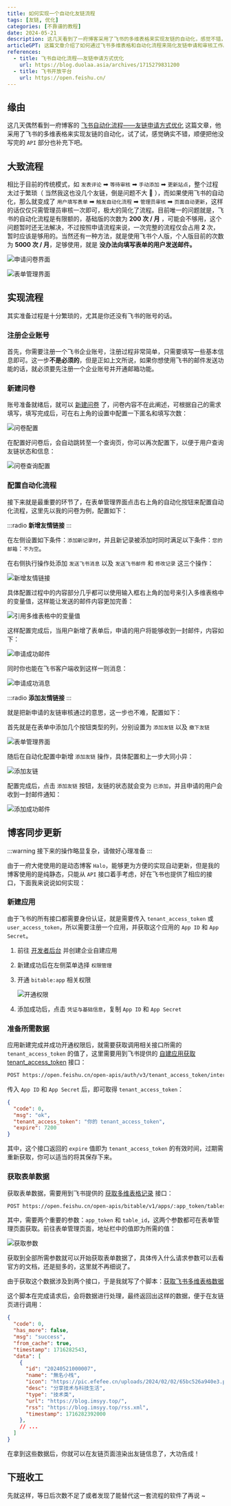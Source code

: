 ```yaml
---
title: 如何实现一个自动化友链流程
tags: [友链, 优化]
categories: [不靠谱的教程]
date: 2024-05-21
description: 这几天看到了一府博客采用了飞书的多维表格来实现友链的自动化，感觉不错，就干脆把我的站点的友链也改成这样吧
articleGPT: 这篇文章介绍了如何通过飞书多维表格和自动化流程来简化友链申请和审核工作。作者说明了从问卷创建、自动化流程配置，到飞书API调用，并附上了实现步骤和必要脚本。通过自动化，管理员只需审核一次，就能实现友链状态的自动更新，大大提高了效率。尽管设置较为繁琐，但结果证明这种方法简便且实用。
references:
  - title: 飞书自动化流程——友链申请方式优化
    url: https://blog.duolaa.asia/archives/1715279831200
  - title: 飞书开放平台
    url: https://open.feishu.cn/
---
```


## 缘由

这几天偶然看到一府博客的 [飞书自动化流程——友链申请方式优化](https://blog.duolaa.asia/archives/1715279831200) 这篇文章，他采用了飞书的多维表格来实现友链的自动化，试了试，感觉确实不错，顺便把他没写完的 `API` 部分也补充下吧。

## 大致流程

相比于目前的传统模式，如 `发表评论` ➡ `等待审核` ➡ `手动添加` ➡ `更新站点`，整个过程太过于繁琐（ 当然我这也没几个友链，倒是问题不大 🤣 ），而如果使用飞书的自动化，那么就变成了 `用户填写表单` ➡ `触发自动化流程` ➡ `管理员审核` ➡ `页面自动更新`，这样的话仅仅只需管理员审核一次即可，极大的简化了流程。目前唯一的问题就是，飞书的自动化流程是有限额的，基础版的次数为 **200 次 / 月** ，可能会不够用，这个问题暂时还无法解决，不过按照申请流程来说，一次完整的流程仅会占用 **2** 次，暂时应该是够用的。当然还有一种方法，就是使用飞书个人版，个人版目前的次数为 **5000 次 / 月**，足够使用，就是 **没办法向填写表单的用户发送邮件。**

![申请问卷界面](https://pic.efefee.cn/uploads/2024/05/21/664c4406c2f97.webp)

![表单管理界面](https://pic.efefee.cn/uploads/2024/05/21/664c434b1c4d8.webp)

## 实现流程

其实准备过程是十分繁琐的，尤其是你还没有飞书的账号的话。

### 注册企业账号

首先，你需要注册一个飞书企业账号，注册过程非常简单，只需要填写一些基本信息即可。这一步**不是必须的**，但是正如上文所说，如果你想使用飞书的邮件发送功能的话，就必须要先注册一个企业账号并开通邮箱功能。

### 新建问卷

账号准备就绪后，就可以 [新建问卷](https://wenjuan.feishu.cn/) 了，问卷内容不在此阐述，可根据自己的需求填写，填写完成后，可在右上角的设置中配置一下匿名和填写次数：

![问卷配置](https://pic.efefee.cn/uploads/2024/05/21/664c49aa3affa.png)

在配置好问卷后，会自动跳转至一个查询页，你可以再次配置下，以便于用户查询友链状态和信息：

![问卷查询配置](https://pic.efefee.cn/uploads/2024/05/21/664c4ac6f2bdd.webp)

### 配置自动化流程

接下来就是最重要的环节了，在表单管理界面点击右上角的自动化按钮来配置自动化流程，这里先以我的问卷为例，配置如下：

:::radio
**新增友情链接**
:::

在左侧设置如下条件：`添加新记录时`，并且新记录被添加时同时满足以下条件：`您的邮箱`：`不为空`。

在右侧执行操作处添加 `发送飞书消息` 以及 `发送飞书邮件` 和 `修改记录` 这三个操作：

![新增友情链接](https://pic.efefee.cn/uploads/2024/05/21/664c4ded67ce1.webp)

具体配置过程中的内容部分几乎都可以使用输入框右上角的加号来引入多维表格中的变量值，这样能让发送的邮件内容更加完善：

![引用多维表格中的变量值](https://pic.efefee.cn/uploads/2024/05/21/664c4ebe5773d.webp)

这样配置完成后，当用户新增了表单后，申请的用户将能够收到一封邮件，内容如下：

![申请成功邮件](https://pic.efefee.cn/uploads/2024/05/21/664c4f8820c62.webp)

同时你也能在飞书客户端收到这样一则消息：

![申请成功消息](https://pic.efefee.cn/uploads/2024/05/21/664c508d28c7b.webp)

:::radio
**添加友情链接**
:::

就是把新申请的友链审核通过的意思，这一步也不难，配置如下：

首先就是在表单中添加几个按钮类型的列，分别设置为 `添加友链` 以及 `撤下友链`

![表单管理界面](https://pic.efefee.cn/uploads/2024/05/21/664c434b1c4d8.webp)

随后在自动化配置中新增 `添加友链` 操作，具体配置和上一步大同小异：

![添加友链](https://pic.efefee.cn/uploads/2024/05/21/664c525acb627.webp)

配置完成后，点击 `添加友链` 按钮，友链的状态就会变为 `已添加`，并且申请的用户会收到一封邮件通知：

![添加成功邮件](https://pic.efefee.cn/uploads/2024/05/21/664c52e05e3fa.webp)

## 博客同步更新

:::warning
接下来的操作略显复杂，请做好心理准备
:::

由于一府大佬使用的是动态博客 `Halo`，能够更为方便的实现自动更新，但是我的博客使用的是纯静态，只能从 `API` 接口着手考虑，好在飞书也提供了相应的接口，下面我来说说如何实现：

### 新建应用

由于飞书的所有接口都需要身份认证，就是需要传入 `tenant_access_token` 或 `user_access_token`，所以需要注册一个应用，并获取这个应用的 `App ID` 和 `App Secret`。

1. 前往 [开发者后台](https://open.feishu.cn/app) 并创建企业自建应用
2. 新建成功后在左侧菜单选择 `权限管理`
3. 开通 `bitable:app` 相关权限

   ![开通权限](https://pic.efefee.cn/uploads/2024/05/21/664c5c8fa28e6.webp)

4. 添加成功后，点击 `凭证与基础信息`，复制 `App ID` 和 `App Secret`

### 准备所需数据

应用新建完成并成功开通权限后，就需要获取调用相关接口所需的 `tenant_access_token` 的值了，这里需要用到飞书提供的 [自建应用获取 tenant_access_token](https://open.feishu.cn/document/server-docs/authentication-management/access-token/tenant_access_token_internal) 接口：

```bash
POST https://open.feishu.cn/open-apis/auth/v3/tenant_access_token/internal
```

传入 `App ID` 和 `App Secret` 后，即可取得 `tenant_access_token`：

```json
{
  "code": 0,
  "msg": "ok",
  "tenant_access_token": "你的 tenant_access_token",
  "expire": 7200
}
```

其中，这个接口返回的 `expire` 值即为 `tenant_access_token` 的有效时间，过期需重新获取，你可以适当的将其保存下来。

### 获取表单数据

获取表单数据，需要用到飞书提供的 [获取多维表格记录](https://open.feishu.cn/document/uAjLw4CM/ukTMukTMukTM/reference/bitable-v1/app-table-record/search?appId=cli_a4aeb6b60ebc500b) 接口：

```bash
POST https://open.feishu.cn/open-apis/bitable/v1/apps/:app_token/tables/:table_id/records/search
```

其中，需要两个重要的参数：`app_token` 和 `table_id`，这两个参数都可在表单管理页面获取。前往表单管理页面，地址栏中的值即为所需的值：

![获取参数](https://pic.efefee.cn/uploads/2024/05/21/664c62be7a9a5.webp)

获取到全部所需参数就可以开始获取表单数据了，具体传入什么请求参数可以去看官方的文档，还是挺多的，这里就不再细说了。

由于获取这个数据涉及到两个接口，于是我就写了个脚本：[获取飞书多维表格数据](https://gist.github.com/imsyy/77f5398364ef81ea37b7f1d31634f003)

这个脚本在完成请求后，会将数据进行处理，最终返回出这样的数据，便于在友链页进行调用：

```json
{
  "code": 0,
  "has_more": false,
  "msg": "success",
  "from_cache": true,
  "timestamp": 1716282543,
  "data": [
    {
      "id": "20240521000007",
      "name": "無名小栈",
      "icon": "https://pic.efefee.cn/uploads/2024/02/02/65bc526a940e3.png",
      "desc": "分享技术与科技生活",
      "type": "技术类",
      "url": "https://blog.imsyy.top/",
      "rss": "https://blog.imsyy.top/rss.xml",
      "timestamp": 1716282392000
    },
    // ...
  ]
}
```

在拿到这些数据后，你就可以在友链页面渲染出友链信息了，大功告成！

## 下班收工

先就这样，等日后次数不足了或者发现了能替代这一套流程的软件了再说 ~

